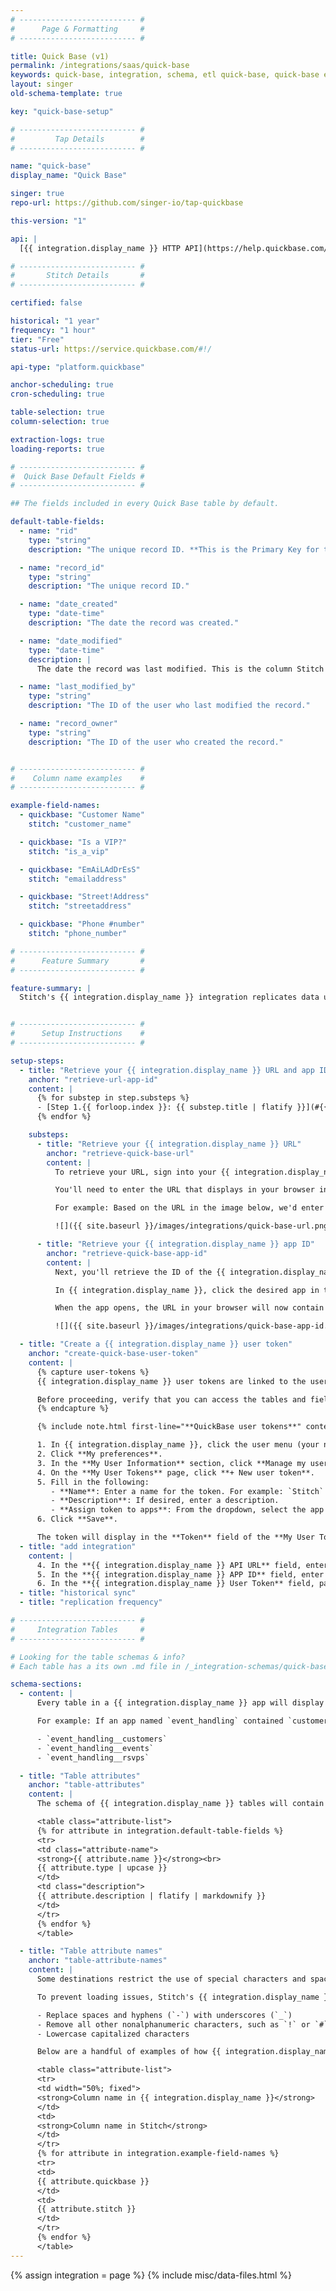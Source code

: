 ```yaml
---
# -------------------------- #
#      Page & Formatting     #
# -------------------------- #

title: Quick Base (v1)
permalink: /integrations/saas/quick-base
keywords: quick-base, integration, schema, etl quick-base, quick-base etl, quick-base schema
layout: singer
old-schema-template: true

key: "quick-base-setup"

# -------------------------- #
#         Tap Details        #
# -------------------------- #

name: "quick-base"
display_name: "Quick Base"

singer: true
repo-url: https://github.com/singer-io/tap-quickbase

this-version: "1"

api: |
  [{{ integration.display_name }} HTTP API](https://help.quickbase.com/api-guide/intro.html){:target="new"}

# -------------------------- #
#       Stitch Details       #
# -------------------------- #

certified: false

historical: "1 year"
frequency: "1 hour"
tier: "Free"
status-url: https://service.quickbase.com/#!/

api-type: "platform.quickbase"

anchor-scheduling: true
cron-scheduling: true

table-selection: true
column-selection: true

extraction-logs: true
loading-reports: true

# -------------------------- #
#  Quick Base Default Fields #
# -------------------------- #

## The fields included in every Quick Base table by default.

default-table-fields:
  - name: "rid"
    type: "string"
    description: "The unique record ID. **This is the Primary Key for the table.**"

  - name: "record_id"
    type: "string"
    description: "The unique record ID."

  - name: "date_created"
    type: "date-time"
    description: "The date the record was created."

  - name: "date_modified"
    type: "date-time"
    description: |
      The date the record was last modified. This is the column Stitch will use as a [Replication Key]({{ link.replication.rep-keys | prepend: site.baseurl }}).

  - name: "last_modified_by"
    type: "string"
    description: "The ID of the user who last modified the record."

  - name: "record_owner"
    type: "string"
    description: "The ID of the user who created the record."


# -------------------------- #
#    Column name examples    #
# -------------------------- #

example-field-names:
  - quickbase: "Customer Name"
    stitch: "customer_name"

  - quickbase: "Is a VIP?"
    stitch: "is_a_vip"

  - quickbase: "EmAiLAdDrEsS"
    stitch: "emailaddress"

  - quickbase: "Street!Address"
    stitch: "streetaddress"

  - quickbase: "Phone #number"
    stitch: "phone_number"

# -------------------------- #
#      Feature Summary       #
# -------------------------- #

feature-summary: |
  Stitch's {{ integration.display_name }} integration replicates data using the {{ integration.api | flatify | strip }}. Refer to the [Schema](#schema) section for a list of objects available for replication.


# -------------------------- #
#      Setup Instructions    #
# -------------------------- #

setup-steps:
  - title: "Retrieve your {{ integration.display_name }} URL and app ID"
    anchor: "retrieve-url-app-id"
    content: |
      {% for substep in step.substeps %}
      - [Step 1.{{ forloop.index }}: {{ substep.title | flatify }}](#{{ substep.anchor }})
      {% endfor %}

    substeps:
      - title: "Retrieve your {{ integration.display_name }} URL"
        anchor: "retrieve-quick-base-url"
        content: |
          To retrieve your URL, sign into your {{ integration.display_name }} account.

          You'll need to enter the URL that displays in your browser into Stitch. You should include the `https://` portion, and omit anything after `db/`.

          For example: Based on the URL in the image below, we'd enter `https://stitchdata.quickbase.com/db/` into Stitch:

          ![]({{ site.baseurl }}/images/integrations/quick-base-url.png)

      - title: "Retrieve your {{ integration.display_name }} app ID"
        anchor: "retrieve-quick-base-app-id"
        content: |
          Next, you'll retrieve the ID of the {{ integration.display_name }} app you want to replicate data from.

          In {{ integration.display_name }}, click the desired app in the **My Apps** section.

          When the app opens, the URL in your browser will now contain the app's ID. This is the alpha-numeric string after `db/`. In this example, the app ID is `bngf9ix7e`.

          ![]({{ site.baseurl }}/images/integrations/quick-base-app-id.png)

  - title: "Create a {{ integration.display_name }} user token"
    anchor: "create-quick-base-user-token"
    content: |
      {% capture user-tokens %}
      {{ integration.display_name }} user tokens are linked to the user who creates them. This means that Stitch will only be able to access the same data in {{ integration.display_name }} as the user who creates the token.

      Before proceeding, verify that you can access the tables and fields in {{ integration.display_name }} that you want to replicate.
      {% endcapture %}

      {% include note.html first-line="**QuickBase user tokens**" content=user-tokens %}

      1. In {{ integration.display_name }}, click the user menu (your name) in the top right corner.
      2. Click **My preferences**.
      3. In the **My User Information** section, click **Manage my user tokens for [company name] realm...**, located next to **Manage User Tokens**.
      4. On the **My User Tokens** page, click **+ New user token**.
      5. Fill in the following:
         - **Name**: Enter a name for the token. For example: `Stitch`
         - **Description**: If desired, enter a description.
         - **Assign token to apps**: From the dropdown, select the app you want to replicate data from.
      6. Click **Save**.

      The token will display in the **Token** field of the **My User Tokens** page. Keep this page open for now - you'll need it to complete the next step.
  - title: "add integration"
    content: |
      4. In the **{{ integration.display_name }} API URL** field, enter the {{ integration.display_name }} URL you retrieved in Step 1. For example: `https://stitchdata.quickbase.com/db/`
      5. In the **{{ integration.display_name }} APP ID** field, enter the {{ integration.display_name }} app ID you retrieved in Step 1. For example: `bngf9ix7e`
      6. In the **{{ integration.display_name }} User Token** field, paste the user token you created in Step 2.
  - title: "historical sync"
  - title: "replication frequency"

# -------------------------- #
#     Integration Tables     #
# -------------------------- #

# Looking for the table schemas & info?
# Each table has a its own .md file in /_integration-schemas/quick-base

schema-sections:
  - content: |
      Every table in a {{ integration.display_name }} app will display as a selectable table in the Stitch app. Tables are named according to this convention: `[app_name]__[table_name]`.

      For example: If an app named `event_handling` contained `customers`, `events`, and `rsvps` tables, you could expect the following tables to be created in your destination:

      - `event_handling__customers`
      - `event_handling__events`
      - `event_handling__rsvps`

  - title: "Table attributes"
    anchor: "table-attributes"
    content: |
      The schema of {{ integration.display_name }} tables will contain the fields the user linked with the [user token](#create-quick-base-user-token) has access to, along with a handful of other fields:

      <table class="attribute-list">
      {% for attribute in integration.default-table-fields %}
      <tr>
      <td class="attribute-name">
      <strong>{{ attribute.name }}</strong><br>
      {{ attribute.type | upcase }}
      </td>
      <td class="description">
      {{ attribute.description | flatify | markdownify }}
      </td>
      </tr>
      {% endfor %}
      </table>

  - title: "Table attribute names"
    anchor: "table-attribute-names"
    content: |
      Some destinations restrict the use of special characters and spaces in column names. While {{ integration.display_name }} doesn't restrict the use of these characters in their app, attempting to load column names as-is from {{ integration.display_name }} may cause issues.

      To prevent loading issues, Stitch's {{ integration.display_name }} will perform the following on column names:

      - Replace spaces and hyphens (`-`) with underscores (`_`)
      - Remove all other nonalphanumeric characters, such as `!` or `#`
      - Lowercase capitalized characters

      Below are a handful of examples of how {{ integration.display_name }} column names will appear in Stitch:

      <table class="attribute-list">
      <tr>
      <td width="50%; fixed">
      <strong>Column name in {{ integration.display_name }}</strong>
      </td>
      <td>
      <strong>Column name in Stitch</strong>
      </td>
      </tr>
      {% for attribute in integration.example-field-names %}
      <tr>
      <td>
      {{ attribute.quickbase }}
      </td>
      <td>
      {{ attribute.stitch }}
      </td>
      </tr>
      {% endfor %}
      </table>
---
```

{% assign integration = page %}
{% include misc/data-files.html %}
